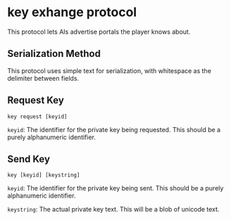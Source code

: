 # key exhange protocol

This protocol lets AIs advertise portals the player knows about.

## Serialization Method

This protocol uses simple text for serialization, with whitespace as the delimiter between fields.


## Request Key

`key request [keyid]`

`keyid`: The identifier for the private key being requested. This should be a purely alphanumeric identifier.


## Send Key

`key [keyid] [keystring]`

`keyid`: The identifier for the private key being sent. This should be a purely alphanumeric identifier.

`keystring`: The actual private key text. This will be a blob of unicode text.
